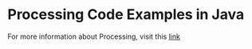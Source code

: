 # Processing Code Examples in Java #

For more information about Processing, visit this [link](https://processing.org/)
